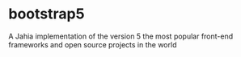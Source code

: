 # bootstrap5
A Jahia implementation of the version 5 the most popular front-end frameworks and open source projects in the world
